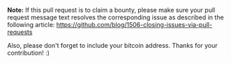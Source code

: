 **Note:** If this pull request is to claim a bounty, please make sure your pull
request message text resolves the corresponding issue as described in the
following article:
https://github.com/blog/1506-closing-issues-via-pull-requests

Also, please don't forget to include your bitcoin address. Thanks for your
contribution! :)
